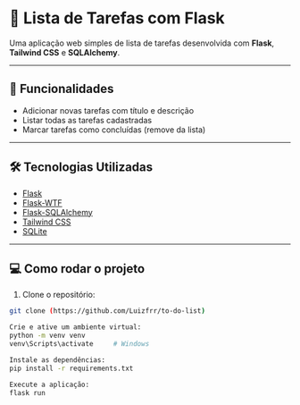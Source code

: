 # 📝 Lista de Tarefas com Flask

Uma aplicação web simples de lista de tarefas desenvolvida com **Flask**, **Tailwind CSS** e **SQLAlchemy**.

---

## 🚀 Funcionalidades

- Adicionar novas tarefas com título e descrição
- Listar todas as tarefas cadastradas
- Marcar tarefas como concluídas (remove da lista)

---

## 🛠️ Tecnologias Utilizadas

- [Flask](https://flask.palletsprojects.com/)
- [Flask-WTF](https://flask-wtf.readthedocs.io/)
- [Flask-SQLAlchemy](https://flask-sqlalchemy.palletsprojects.com/)
- [Tailwind CSS](https://tailwindcss.com/)
- [SQLite](https://www.sqlite.org/index.html) 

---

## 💻 Como rodar o projeto

1. Clone o repositório:

```bash
git clone (https://github.com/Luizfrr/to-do-list)

Crie e ative um ambiente virtual:
python -m venv venv
venv\Scripts\activate     # Windows

Instale as dependências:
pip install -r requirements.txt

Execute a aplicação:
flask run
```

